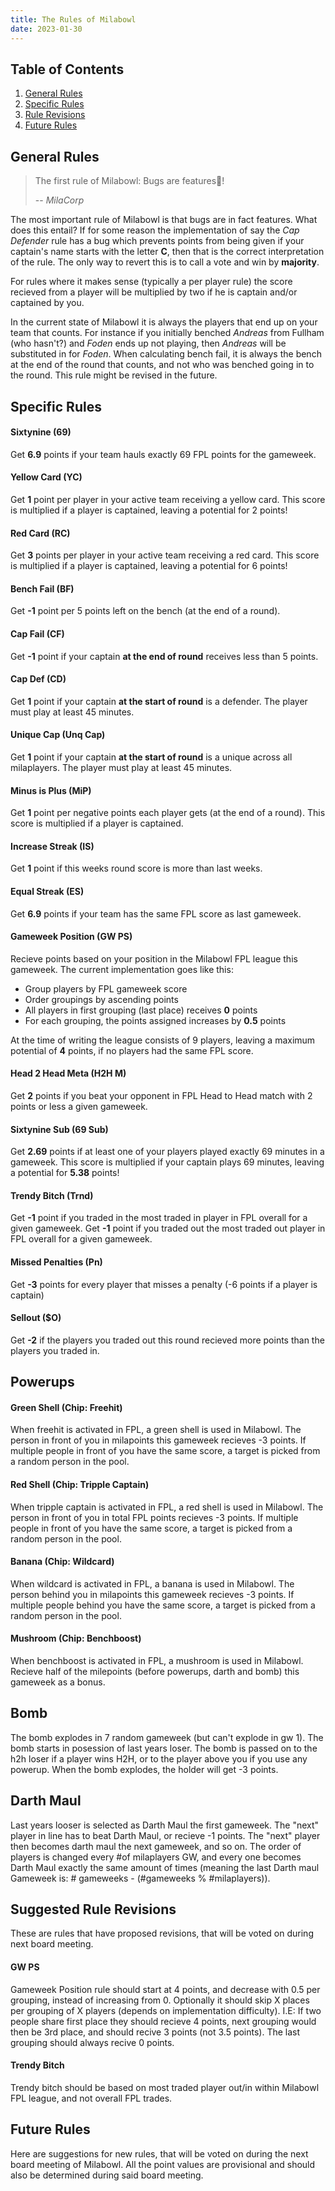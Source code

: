 ```yaml
---
title: The Rules of Milabowl
date: 2023-01-30
---
```

## Table of Contents
1. [General Rules](#general-rules)
2. [Specific Rules](#specific-rules)
3. [Rule Revisions](#suggested-rule-revisions)
4. [Future Rules](#future-rules)
    
## General Rules

> The first rule of Milabowl: Bugs are features🐛!
>
> -- <cite>MilaCorp</cite>

The most important rule of Milabowl is that bugs are in fact features.
What does this entail? If for some reason the implementation of say the 
_Cap Defender_ rule has a bug which prevents points from being given
if your captain's name starts with the letter **C**, then that is the
correct interpretation of the rule. The only way to revert this is to
call a vote and win by **majority**.

For rules where it makes sense (typically a per player rule) the score 
recieved from a player will be multiplied by two if he is captain and/or 
captained by you.

In the current state of Milabowl it is always the players that end up
on your team that counts. For instance if you initially benched _Andreas_
from Fullham (who hasn't?) and _Foden_ ends up not playing, then _Andreas_
will be substituted in for _Foden_. When calculating bench fail, it is
always the bench at the end of the round that counts, and not who was 
benched going in to the round. This rule might be revised in the future.

## Specific Rules

#### Sixtynine (69)
Get **6.9** points if your team hauls exactly 69 FPL points for the gameweek.

#### Yellow Card (YC)
Get **1** point per player in your active team receiving a yellow card.
This score is multiplied if a player is captained, leaving a potential
for 2 points!

#### Red Card (RC)
Get **3** points per player in your active team receiving a red card.
This score is multiplied if a player is captained, leaving a potential
for 6 points!

#### Bench Fail (BF)
Get **-1** point per 5 points left on the bench (at the end of a round).

#### Cap Fail (CF)
Get **-1** point if your captain __at the end of round__ receives less
than 5 points.

#### Cap Def (CD)
Get **1** point if your captain __at the start of round__ is a defender.
The player must play at least 45 minutes.

#### Unique Cap (Unq Cap)
Get **1** point if your captain __at the start of round__ is a unique across
all milaplayers. The player must play at least 45 minutes.

#### Minus is Plus (MiP)
Get **1** point per negative points each player gets (at the end of a round).
This score is multiplied if a player is captained.

#### Increase Streak (IS)
Get **1** point if this weeks round score is more than last weeks.

#### Equal Streak (ES)
Get **6.9** points if your team has the same FPL score as last gameweek.

#### Gameweek Position (GW PS)
Recieve points based on your position in the Milabowl FPL league this gameweek.
The current implementation goes like this:
- Group players by FPL gameweek score
- Order groupings by ascending points
- All players in first grouping (last place) receives **0** points
- For each grouping, the points assigned increases by **0.5** points
 
At the time of writing the league consists of 9 players, leaving a maximum
potential of **4** points, if no players had the same FPL score.

#### Head 2 Head Meta (H2H M)
Get **2** points if you beat your opponent in FPL Head to Head match with
2 points or less a given gameweek.

#### Sixtynine Sub (69 Sub)
Get **2.69** points if at least one of your players played exactly 69 minutes
in a gameweek. This score is multiplied if your captain plays 69 minutes, 
leaving a potential for **5.38** points!

#### Trendy Bitch (Trnd)
Get **-1** point if you traded in the most traded in player in FPL overall 
for a given gameweek. Get **-1** point if you traded out the most traded out 
player in FPL overall for a given gameweek.

#### Missed Penalties (Pn)
Get **-3** points for every player that misses a penalty (-6 points if a player
is captain)

#### Sellout ($O)
Get **-2** if the players you traded out this round recieved more points than
the players you traded in.

## Powerups

#### Green Shell (Chip: Freehit)
When freehit is activated in FPL, a green shell is used in Milabowl. The person
in front of you in milapoints this gameweek recieves -3 points. If multiple 
people in front of you have the same score, a target is picked
from a random person in the pool.

#### Red Shell (Chip: Tripple Captain)
When tripple captain is activated in FPL, a red shell is used in Milabowl.
The person in front of you in total FPL points recieves -3 points.
If multiple people in front of you have the same score, a target is picked
from a random person in the pool.

#### Banana (Chip: Wildcard)
When wildcard is activated in FPL, a banana is used in Milabowl.
The person behind you in milapoints this gameweek recieves -3 points.
If multiple people behind you have the same score, a target is picked
from a random person in the pool.

#### Mushroom (Chip: Benchboost)
When benchboost is activated in FPL, a mushroom is used in Milabowl.
Recieve half of the milepoints (before powerups, darth and bomb) this gameweek
as a bonus.

## Bomb
The bomb explodes in 7 random gameweek (but can't explode in gw 1). The bomb 
starts in posession of last years loser. The bomb is passed on to the h2h loser
if a player wins H2H, or to the player above you if you use any powerup. When
the bomb explodes, the holder will get -3 points.

## Darth Maul
Last years looser is selected as Darth Maul the first gameweek. The "next" player
in line has to beat Darth Maul, or recieve -1 points. The "next" player then 
becomes darth maul the next gameweek, and so on. The order of players is changed
every #of milaplayers GW, and every one becomes Darth Maul exactly the same amount
of times (meaning the last Darth maul Gameweek is: # gameweeks - (#gameweeks % #milaplayers)).

## Suggested Rule Revisions
These are rules that have proposed revisions, that will be voted on during 
next board meeting.

#### GW PS 
Gameweek Position rule should start at 4 points, and decrease with 0.5 per 
grouping, instead of increasing from 0. Optionally it should skip X places
per grouping of X players (depends on implementation difficulty). I.E: If
two people share first place they should recieve 4 points, next grouping 
would then be 3rd place, and should recive 3 points (not 3.5 points). The
last grouping should always recive 0 points.

#### Trendy Bitch
Trendy bitch should be based on most traded player out/in within Milabowl 
FPL league, and not overall FPL trades.

## Future Rules
Here are suggestions for new rules, that will be voted on during the next 
board meeting of Milabowl. All the point values are provisional and should
also be determined during said board meeting.